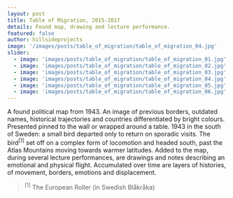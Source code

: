 ```yaml
---
layout: post
title: Table of Migration, 2015-2017
details: Found map, drawing and lecture performance.
featured: false
author: hillsideprojects
image: '/images/posts/table_of_migration/table_of_migration_04.jpg'
slider:
  - image: 'images/posts/table_of_migration/table_of_migration_01.jpg'
  - image: 'images/posts/table_of_migration/table_of_migration_02.jpg'
  - image: 'images/posts/table_of_migration/table_of_migration_03.jpg'
  - image: 'images/posts/table_of_migration/table_of_migration_04.jpg'
  - image: 'images/posts/table_of_migration/table_of_migration_05.jpg'
  - image: 'images/posts/table_of_migration/table_of_migration_06.jpg'
---
```


A found political map from 1943. An image of previous borders, outdated names, historical trajectories and countries differentiated by bright colours. Presented pinned to the wall or wrapped around a table. 1943 in the south of Sweden: a small bird departed only to return on sporadic visits. The bird<sup>[1]</sup> set off on a complex form of locomotion and headed south, past the Atlas Mountains moving towards warmer latitudes. Added to the map, during several lecture performances, are drawings and notes describing an emotional and physical flight. Accumulated over time are layers of histories, of movement, borders, emotions and displacement.

><sup>[1]</sup> The European Roller (in Swedish Blåkråka)
